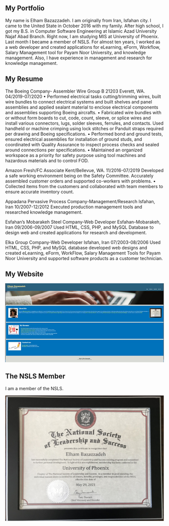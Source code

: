 

## My Portfolio

My name is Elham Bazazzadeh. I am originally from Iran, Isfahan city. I came to the United State in October 2016 with my family. After high school, I got my B.S. in Computer Software Engineering at Islamic Azad University Najaf Abad Branch. Right now, I am studying MIS at University of Phoenix. Last month I became a member of NSLS. For almost ten years, I worked as a web developer and created applications for eLearning, eForm, Workflow, Salary Management tool for Payam Noor University, and knowledge management. Also, I have experience in management and research for knowledge management.

## My Resume

The Boeing Company- Assembler Wire Group B 21203		                                   Everett, WA. 04/2019-07/2020
•	Performed electrical tasks cutting/trimming wires, built wire bundles to connect electrical systems and built shelves and panel assemblies and applied sealant material to enclose electrical components and assemblies supporting Boeing aircrafts. 
•	Fabricated wire bundles with or without form boards to cut, code, count, sleeve, or splice wires and install various connectors, lugs, solder sleeves, ferrules, and contacts. Used handheld or machine crimping using lock stitches or Panduit straps required per drawing and Boeing specifications. 
•	Performed bond and ground tests, ensured electrical assemblies for installation of ground studs, and coordinated with Quality Assurance to inspect process checks and sealed around connections per specifications. 
•	Maintained an organized workspace as a priority for safety purpose using tool machines and hazardous materials and to control FOD. 

Amazon Fresh/FC Associate			                    Kent/Bellevue, WA. 11/2016-07/2019
Developed a safe working environment being on the Safety Committee. Accurately assembled 
customer orders and supported co-workers with problems. 
•	Collected items from the customers and collaborated with team members to ensure accurate inventory count. 

Appadana Pervasive Process Company-Management/Research			                   Isfahan, Iran 10/2007-12/2012
Executed production management tools and researched knowledge management.


Esfahan’s Mobarakeh Steel Company-Web Developer				           Esfahan-Mobarakeh, Iran 09/2006-09/2007
Used HTML, CSS, PHP, and MySQL Database to design web and created applications for research and development.

Elka Group Company-Web Developer				                                  Isfahan, Iran 07/2003-08/2006
Used HTML, CSS, PHP, and MySQL database developed web designs and created eLearning, 
eForm, WorkFlow, Salary Management Tools for Payam Noor University and supported 
software products as a customer technician.




## My Website

<img src="./assets/images/myportfolio.jpg" alt="My Portfolio"></img>


## The NSLS Member
I am a member of the NSLS.

<img src="./assets/images/NSLS.jpg" alt="My Portfolio"></img>

